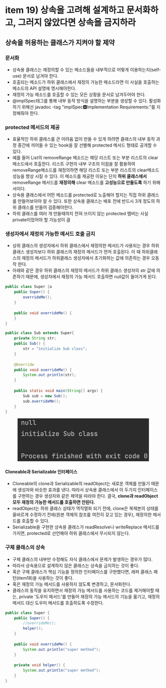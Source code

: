 # item 19) 상속을 고려해 설계하고 문서화하고, 그러지 않았다면 상속을 금지하라

## 상속을 허용하는 클래스가 지켜야 할 제약

### **문서화**

* 상속용 클래스는 재정의할 수 있는 메소드들을 내부적으로 어떻게 이용하는지(self-use) 문서로 남겨야 한다.
* 호출되는 메소드가 하위 클래스에서 재정의 가능한 메소드라면 이 사실을 호출하는 메소드의 API 설명에 명시해야한다.
* 재정의 가능 메소드를 호출할 수 있는 모든 상황을 문서로 남겨두어야 한다.
* @implSpec태그를 통해 내부 동작 방식을 설명하는 부분을 생성할 수 있다. 활성화 하기 위해선 javadoc -tag "implSpec:a:Implementation Requirements:"를 지정해줘야 한다.

### **protected 메서드의 제공**

* 효율적인 하위 클래스를 큰 어려움 없이 만들 수 있게 하려면 클래스의 내부 동작 과정 중간에 끼어들 수 있는 hook을 잘 선별해 protected 메서드 형태로 공개할 수 있다.
* 예를 들어 List의 removeRange 메소드는 해당 리스트 또는 부분 리스트의 clear 메소드에서 호출한다. 리스트 구현의 내부 구조의 이점을 잘 활용하여 removeRange메소드를 재정의하면 해당 리스트 또는 부분 리스트의 clear메소드 성능을 향상 시킬 수 있다. 이 메소드를 제공한 이유는 단지 **하위 클래스에서** removeRange 메서드를 **재정의해** clear 메소드를 **고성능으로 만들도록** 하기 위해서이다.
* 상속용 클래스에서 어떤 메소드를 protected로 노출해야 할지는 직접 하위 클래스를 만들어보아야 알 수 있다. 또한 상속용 클래스는 배포 전에 반드시 3개 정도의 하위 클래스를 만들어 검증해야한다.
* 하위 클래스를 여러 개 만들때까지 전혀 쓰이지 않는 protected 멤버는 사실 private이었어야 할 가능성이 큼

### **생성자에서 재정의 가능한 메서드 호출 금지**

* 상위 클래스의 생성자에서 하위 클래스에서 재정의한 메서드가 사용되는 경우 하위 클래스 생성자보다 하위 클래스의 재정의 메서드가 먼저 호출된다. 이 때 하위클래스의 재정의 메서드가 하위클래스 생성자에서 초기화하는 값에 의존하는 경우 오동작 한다.
* 아래와 같은 경우 하위 클래스의 재정의 메서드가 하위 클래스 생성자의 str 값에 의존하기 때문에, 생성자에서 재정의 가능 메서드 호출하면 null값이 들어가게 된다.

```java
public class Super {a
    public Super() {
        overrideMe();
    }

    public void overrideMe() {
    }
}
```

```java
public class Sub extends Super{
    private String str;
    public Sub() {
        str = "initialize Sub class";
    }

    @Override
    public void overrideMe() {
        System.out.println(str);
    }

    public static void main(String[] args) {
        Sub sub = new Sub();
        sub.overrideMe();
    }
}
```

<figure><img src="../../../.gitbook/assets/image (4) (1).png" alt=""><figcaption></figcaption></figure>

#### **Cloneable과 Serializable 인터페이스**

* Cloneable의 clone과 Serializable의 readObject는 새로운 객체를 만들기 때문에 생성자와 비슷한 효과를 낸다. 따라서 상속용 클래스에서 이 두가지 인터페이스를 구현하는 경우 생성자와 같은 제약을 따라야 한다. 결국, **clone과 readObject 모두 재정의 가능한 메서드를 호출하면 안된다.**
* readObject는 하위 클래스 상태가 역직렬화 되기 전에, clone은 복제본의 상태를 올바르게 수정하기 전에(원본 객체의 참조를 여전히 갖고 있는 경우), 재정의한 메서드를 호출할 수 있다.
* Serializable을 구현한 상속용 클래스가 readResolve나 writeReplace 메서드를 가지면, protected로 선언해야 하위 클래스에서 무시되지 않는다.

### **구체 클래스의 상속**

* 구체 클래스의 내부만 수정해도 자식 클래스에서 문제가 발생하는 경우가 많다.
* 따라서 상속용으로 설계하지 않은 클래스는 상속을 금지하는 것이 좋다.
* 혹은 구체 클래스가 핵심 기능을 정의한 인터페이스를 구현했다면, 래퍼 클래스 패턴(item18)을 사용하는 것이 좋다.
* 혹은 재정의 가능 메서드를 사용하지 않도록 변경하고, 문서화한다.
* 클래스의 동작을 유지하면서 재정의 가능 메서드를 사용하는 코드를 제거해야할 때는, private '도우미 메서드'를 만들어 재정의 가능 메서드의 기능을 옮기고, 재정의 메서드 대신 도우미 메서드를 호출하도록 수정한다.

```java
public class Super {
    public Super() {
        //overrideMe();
        helper();
    }

    public void overrideMe() {
    	System.out.println("super method");
    }

    private void helper() {
    	System.out.println("super method");
    }
}
```

